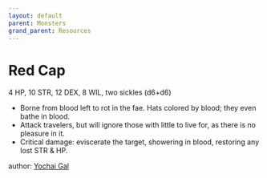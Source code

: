 ```yaml
---
layout: default
parent: Monsters
grand_parent: Resources
---
```


# Red Cap
4 HP, 10 STR, 12 DEX, 8 WIL, two sickles (d6+d6)
- Borne from blood left to rot in the fae. Hats colored by blood; they even bathe in blood.
- Attack travelers, but will ignore those with little to live for, as there is no pleasure in it.
- Critical damage: eviscerate the target, showering in blood, restoring any lost STR & HP.

author: [Yochai Gal](https://newschoolrevolution.com)
